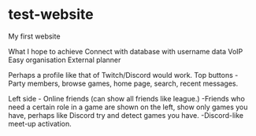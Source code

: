 # test-website
My first website

What I hope to achieve 
Connect with database with username data
VoIP
Easy organisation
External planner

Perhaps a profile like that of Twitch/Discord would work.
Top buttons - Party members, browse games, home page, search, recent messages.

Left side - Online friends (can show all friends like league.)
-Friends who need a certain role in a game are shown on the left, show only games you have, perhaps like Discord try and detect games you have.
-Discord-like meet-up activation.


